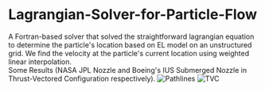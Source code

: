 # Lagrangian-Solver-for-Particle-Flow
A Fortran-based solver that solved the straightforward lagrangian equation to determine the particle's location based on EL model on an unstructured grid.
We find the velocity at the particle's current location using weighted linear interpolation.                                                                                                                                              
Some Results (NASA JPL Nozzle and Boeing's IUS Submerged Nozzle in Thrust-Vectored Configuration respectively).
![Pathlines](https://github.com/user-attachments/assets/0646e27b-c5ed-4dd0-98d5-8cdb63a21482)
![TVC](https://github.com/user-attachments/assets/59f92f9c-d5b4-4783-9a82-fa350f9d447b)

